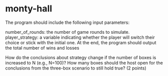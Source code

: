 # monty-hall
The program should include the following input parameters:

number_of_rounds: the number of game rounds to simulate.
player_strategy: a variable indicating whether the player will switch their choice or stick with the initial one.
At the end, the program should output the total number of wins and losses 

How do the conclusions about strategy change if the number of boxes is increased to N (e.g., N=100)? How many boxes should the host open for the conclusions from the three-box scenario to still hold true? (2 points)
